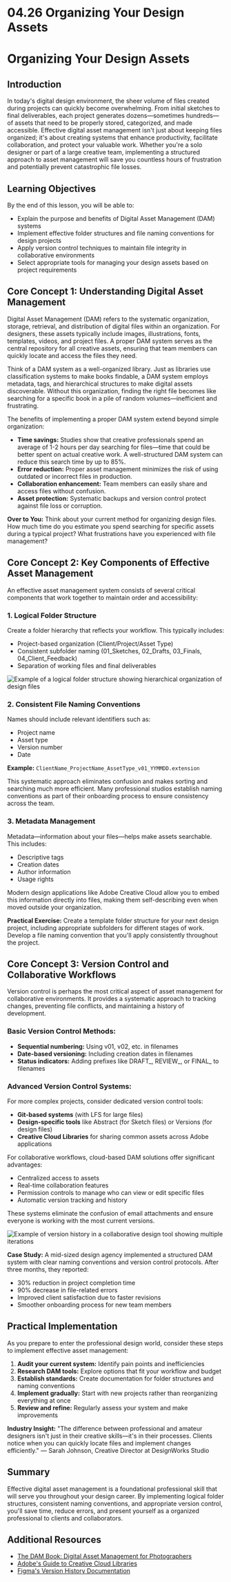 # 04.26 Organizing Your Design Assets

# Organizing Your Design Assets

## Introduction

In today's digital design environment, the sheer volume of files created during projects can quickly become overwhelming. From initial sketches to final deliverables, each project generates dozens—sometimes hundreds—of assets that need to be properly stored, categorized, and made accessible. Effective digital asset management isn't just about keeping files organized; it's about creating systems that enhance productivity, facilitate collaboration, and protect your valuable work. Whether you're a solo designer or part of a large creative team, implementing a structured approach to asset management will save you countless hours of frustration and potentially prevent catastrophic file losses.

## Learning Objectives
By the end of this lesson, you will be able to:
- Explain the purpose and benefits of Digital Asset Management (DAM) systems
- Implement effective folder structures and file naming conventions for design projects
- Apply version control techniques to maintain file integrity in collaborative environments
- Select appropriate tools for managing your design assets based on project requirements

## Core Concept 1: Understanding Digital Asset Management

Digital Asset Management (DAM) refers to the systematic organization, storage, retrieval, and distribution of digital files within an organization. For designers, these assets typically include images, illustrations, fonts, templates, videos, and project files. A proper DAM system serves as the central repository for all creative assets, ensuring that team members can quickly locate and access the files they need.

Think of a DAM system as a well-organized library. Just as libraries use classification systems to make books findable, a DAM system employs metadata, tags, and hierarchical structures to make digital assets discoverable. Without this organization, finding the right file becomes like searching for a specific book in a pile of random volumes—inefficient and frustrating.

The benefits of implementing a proper DAM system extend beyond simple organization:
- **Time savings:** Studies show that creative professionals spend an average of 1-2 hours per day searching for files—time that could be better spent on actual creative work. A well-structured DAM system can reduce this search time by up to 85%.
- **Error reduction:** Proper asset management minimizes the risk of using outdated or incorrect files in production.
- **Collaboration enhancement:** Team members can easily share and access files without confusion.
- **Asset protection:** Systematic backups and version control protect against file loss or corruption.

**Over to You:** Think about your current method for organizing design files. How much time do you estimate you spend searching for specific assets during a typical project? What frustrations have you experienced with file management?

## Core Concept 2: Key Components of Effective Asset Management

An effective asset management system consists of several critical components that work together to maintain order and accessibility:

### 1. Logical Folder Structure
Create a folder hierarchy that reflects your workflow. This typically includes:
- Project-based organization (Client/Project/Asset Type)
- Consistent subfolder naming (01_Sketches, 02_Drafts, 03_Finals, 04_Client_Feedback)
- Separation of working files and final deliverables

![Example of a logical folder structure showing hierarchical organization of design files](folder_structure_example.jpg)

### 2. Consistent File Naming Conventions
Names should include relevant identifiers such as:
- Project name
- Asset type
- Version number
- Date

**Example:** `ClientName_ProjectName_AssetType_v01_YYMMDD.extension`

This systematic approach eliminates confusion and makes sorting and searching much more efficient. Many professional studios establish naming conventions as part of their onboarding process to ensure consistency across the team.

### 3. Metadata Management
Metadata—information about your files—helps make assets searchable. This includes:
- Descriptive tags
- Creation dates
- Author information
- Usage rights

Modern design applications like Adobe Creative Cloud allow you to embed this information directly into files, making them self-describing even when moved outside your organization.

**Practical Exercise:** Create a template folder structure for your next design project, including appropriate subfolders for different stages of work. Develop a file naming convention that you'll apply consistently throughout the project.

## Core Concept 3: Version Control and Collaborative Workflows

Version control is perhaps the most critical aspect of asset management for collaborative environments. It provides a systematic approach to tracking changes, preventing file conflicts, and maintaining a history of development.

### Basic Version Control Methods:
- **Sequential numbering:** Using v01, v02, etc. in filenames
- **Date-based versioning:** Including creation dates in filenames
- **Status indicators:** Adding prefixes like DRAFT_, REVIEW_, or FINAL_ to filenames

### Advanced Version Control Systems:
For more complex projects, consider dedicated version control tools:
- **Git-based systems** (with LFS for large files)
- **Design-specific tools** like Abstract (for Sketch files) or Versions (for design files)
- **Creative Cloud Libraries** for sharing common assets across Adobe applications

For collaborative workflows, cloud-based DAM solutions offer significant advantages:
- Centralized access to assets
- Real-time collaboration features
- Permission controls to manage who can view or edit specific files
- Automatic version tracking and history

These systems eliminate the confusion of email attachments and ensure everyone is working with the most current versions.

![Example of version history in a collaborative design tool showing multiple iterations](version_control_example.jpg)

**Case Study:** A mid-sized design agency implemented a structured DAM system with clear naming conventions and version control protocols. After three months, they reported:
- 30% reduction in project completion time
- 90% decrease in file-related errors
- Improved client satisfaction due to faster revisions
- Smoother onboarding process for new team members

## Practical Implementation

As you prepare to enter the professional design world, consider these steps to implement effective asset management:

1. **Audit your current system:** Identify pain points and inefficiencies
2. **Research DAM tools:** Explore options that fit your workflow and budget
3. **Establish standards:** Create documentation for folder structures and naming conventions
4. **Implement gradually:** Start with new projects rather than reorganizing everything at once
5. **Review and refine:** Regularly assess your system and make improvements

**Industry Insight:** "The difference between professional and amateur designers isn't just in their creative skills—it's in their processes. Clients notice when you can quickly locate files and implement changes efficiently." — Sarah Johnson, Creative Director at DesignWorks Studio

## Summary
Effective digital asset management is a foundational professional skill that will serve you throughout your design career. By implementing logical folder structures, consistent naming conventions, and appropriate version control, you'll save time, reduce errors, and present yourself as a organized professional to clients and collaborators.

## Additional Resources
- [The DAM Book: Digital Asset Management for Photographers](https://thedambook.com/)
- [Adobe's Guide to Creative Cloud Libraries](https://www.adobe.com/creativecloud/libraries.html)
- [Figma's Version History Documentation](https://help.figma.com/hc/en-us/articles/360038006754-View-a-file-s-version-history)
